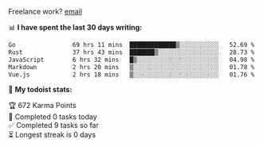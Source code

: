 Freelance work? [email](mailto:fanosoro@gmail.com)

📊 **I have spent the last 30 days writing:**
<!--START_SECTION:waka-->

```txt
Go                69 hrs 11 mins  █████████████▒░░░░░░░░░░░   52.69 %
Rust              37 hrs 43 mins  ███████▒░░░░░░░░░░░░░░░░░   28.73 %
JavaScript        6 hrs 32 mins   █▒░░░░░░░░░░░░░░░░░░░░░░░   04.98 %
Markdown          2 hrs 20 mins   ▒░░░░░░░░░░░░░░░░░░░░░░░░   01.78 %
Vue.js            2 hrs 18 mins   ▒░░░░░░░░░░░░░░░░░░░░░░░░   01.76 %
```

<!--END_SECTION:waka-->

🚧 **My todoist stats:**
<!-- TODO-IST:START -->
🏆  672 Karma Points           
🌸  Completed 0 tasks today           
✅  Completed 9 tasks so far           
⏳  Longest streak is 0 days
<!-- TODO-IST:END -->
